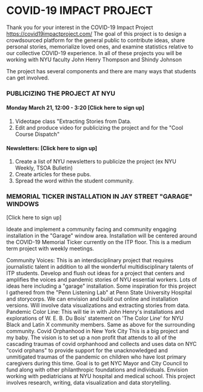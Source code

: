 # COVID-19 IMPACT PROJECT
Thank you for your interest in the COVID-19 Impact Project https://covid19impactproject.com/  The goal of this project is to design a crowdsourced platform for the general public to contribute ideas, share personal stories, memorialize loved ones, and examine statistics relative to our collective COVID-19 experience.  In all of these projects you will be working with  NYU faculty John Henry Thompson and Shindy Johnson

The project has several components and there are many ways that students can get involved.

### PUBLICIZING THE PROJECT AT NYU
#### **Monday March 21, 12:00 - 3:20**  [Click here to sign up]
1. Videotape class "Extracting Stories from Data.
2. Edit and produce video for publicizing the project and for the "Cool Course Dispatch"

#### **Newsletters:**  [Click here to sign up]

1. Create a list of NYU newsletters to publicize the project (ex NYU Weekly, TSOA Bulletin)
2. Create articles for these pubs.
3. Spread the word within the student community.

### MEMORIAL TICKER INSTALLATION IN JAY STREET "GARAGE" WINDOWS

[Click here to sign up]

Ideate and implement a community facing and community engaging installation in the "Garage" window area. Installation will be centered around the COVID-19 Memorial Ticker currently on the ITP floor. This is a medium term project with weekly meetings.

Community Voices: This is an interdisciplinary project that requires journalistic talent in addition to all the wonderful multidisciplinary talents of ITP students. 
Develop and flush out ideas for a project that centers and amplifies the voices and pandemic stories of NYU essential workers.  Lots of ideas here including a "garage" installation. Some inspiration for this project I gathered from the "Penn Listening Lab" at Penn State University Hospital and storycorps.  We can envision and build out online and installation versions. Will involve data visualizations and extracting stories from data.
Pandemic Color Line: This will tie in with John Henry's installations and explorations of W. E. B. Du Bois' statement on 'The Color Line' for NYU Black and Latin X community members. 
Same as above for the surrounding community.
Covid Orphanhood in New York City
This is a big project and my baby.  The vision is to set up a non profit that attends to all of the cascading traumas of covid orphanhood and collects and uses data on NYC "covid orphans" to provide support for the unacknowledged and unmitigated traumas of the pandemic on children who have lost primary caregivers during this time.  Goal is to get NYC Mayor and City Council to fund along with other philanthropic foundations and individuals. Envision working with pediatricians at NYU hospital and medical school. This project involves research, writing, data visualization and data storytelling.